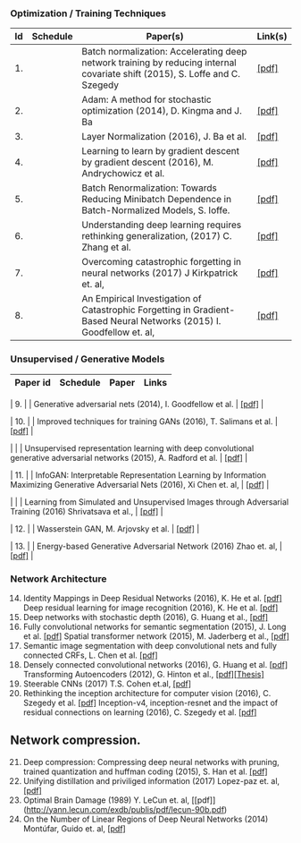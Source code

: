 ### Optimization / Training Techniques

| Id | Schedule | Paper(s) | Link(s) | 
|----|----------|----------|---------|
| 1. |  | Batch normalization: Accelerating deep network training by reducing internal covariate shift (2015), S. Loffe and C. Szegedy | [[pdf]](http://arxiv.org/pdf/1502.03167) |
| 2. |  | Adam: A method for stochastic optimization (2014), D. Kingma and J. Ba | [[pdf]](http://arxiv.org/pdf/1412.6980) |
| 3. |  | Layer Normalization (2016), J. Ba et al. | [[pdf]](https://arxiv.org/pdf/1607.06450v1.pdf) |
| 4. |  | Learning to learn by gradient descent by gradient descent (2016), M. Andrychowicz et al. | [[pdf]](http://arxiv.org/pdf/1606.04474v1) |
| 5. |  | Batch Renormalization: Towards Reducing Minibatch Dependence in Batch-Normalized Models, S. Ioffe. | [[pdf]](https://arxiv.org/abs/1702.03275) |
| 6. |  | Understanding deep learning requires rethinking generalization, (2017) C. Zhang et al. | [[pdf]](https://arxiv.org/pdf/1611.03530) |
| 7. |  | Overcoming catastrophic forgetting in neural networks (2017) J Kirkpatrick et. al, | [[pdf]](https://arxiv.org/pdf/1612.00796.pdf) |
| 8. |  | An Empirical Investigation of Catastrophic Forgetting in Gradient-Based Neural Networks (2015) I. Goodfellow et. al, |  [[pdf]](https://arxiv.org/pdf/1312.6211.pdf) |


### Unsupervised / Generative Models
| Paper id | Schedule | Paper | Links | 
| ---------|:--------:| -----:|------:|

| 9. |  | Generative adversarial nets (2014), I. Goodfellow et al. | 
[[pdf]](http://papers.nips.cc/paper/5423-generative-adversarial-nets.pdf) |

| 10. |  | Improved techniques for training GANs (2016), T. Salimans et al. |
[[pdf]](http://papers.nips.cc/paper/6125-improved-techniques-for-training-gans.pdf) |

|     |  | Unsupervised representation learning with deep convolutional generative adversarial 
networks (2015), A. Radford et al. | [[pdf]](https://arxiv.org/pdf/1511.06434v2) |

| 11. |  | InfoGAN: Interpretable Representation Learning by Information Maximizing Generative
 Adversarial Nets (2016), Xi Chen et. al, | [[pdf]](https://arxiv.org/pdf/1606.03657.pdf) |

|     |  | Learning from Simulated and Unsupervised Images through Adversarial Training (2016)
 Shrivatsava et al., | [[pdf]](https://arxiv.org/pdf/1612.07828.pdf) |

| 12. |  | Wasserstein GAN, M. Arjovsky et al. | [[pdf]](https://arxiv.org/pdf/1701.07875v1) |

| 13. |  | Energy-based Generative Adversarial Network (2016) Zhao et. al, | 
[[pdf]](https://arxiv.org/pdf/1609.03126.pdf) |


### Network Architecture
14. Identity Mappings in Deep Residual Networks (2016), K. He et al. [[pdf]](https://arxiv.org/pdf/1603.05027v2.pdf)
    Deep residual learning for image recognition (2016), K. He et al. [[pdf]](http://arxiv.org/pdf/1512.03385)
15. Deep networks with stochastic depth (2016), G. Huang et al., [[pdf]](https://arxiv.org/pdf/1603.09382)
16. Fully convolutional networks for semantic segmentation (2015), J. Long et al. [[pdf]](http://www.cv-foundation.org/openaccess/content_cvpr_2015/papers/Long_Fully_Convolutional_Networks_2015_CVPR_paper.pdf) 
    Spatial transformer network (2015), M. Jaderberg et al., [[pdf]](http://papers.nips.cc/paper/5854-spatial-transformer-networks.pdf)
17. Semantic image segmentation with deep convolutional nets and fully connected CRFs, L. Chen et al. [[pdf]](https://arxiv.org/pdf/1412.7062)
18. Densely connected convolutional networks (2016), G. Huang et al. [[pdf]](https://arxiv.org/pdf/1608.06993v1)
    Transforming Autoencoders (2012), G. Hinton et al., [[pdf]](http://www.cs.toronto.edu/~fritz/absps/transauto6.pdf)[[Thesis]](http://www.sidaw.xyz/pubs/wang2011trans-thesis.pdf)
19. Steerable CNNs (2017) T.S. Cohen et.al, [[pdf]](https://openreview.net/pdf?id=rJQKYt5ll)
20. Rethinking the inception architecture for computer vision (2016), C. Szegedy et al. [[pdf]](http://www.cv-foundation.org/openaccess/content_cvpr_2016/papers/Szegedy_Rethinking_the_Inception_CVPR_2016_paper.pdf)
    Inception-v4, inception-resnet and the impact of residual connections on learning (2016), C. Szegedy et al. [[pdf]](http://arxiv.org/pdf/1602.07261)

## Network compression.
21. Deep compression: Compressing deep neural networks with pruning, trained quantization and huffman coding (2015), S. Han et al. [[pdf]](https://arxiv.org/pdf/1510.00149)
22. Unifying distillation and priviliged information (2017) Lopez-paz et. al, [[pdf]](http://leon.bottou.org/publications/pdf/iclr-2016.pdf)
23. Optimal Brain Damage (1989) Y. LeCun et. al, [[pdf]] (http://yann.lecun.com/exdb/publis/pdf/lecun-90b.pdf)
24. On the Number of Linear Regions of Deep Neural Networks (2014) Montúfar, Guido et. al, [[pdf]](https://arxiv.org/pdf/1402.1869v2.pdf)
